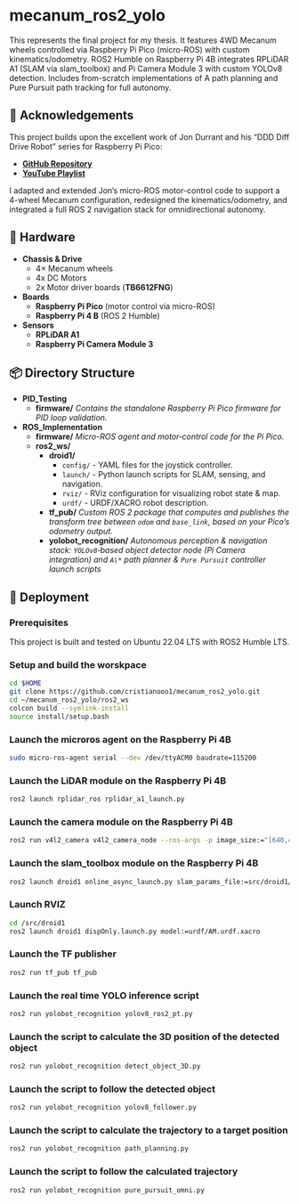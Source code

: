 
# mecanum_ros2_yolo

This represents the final project for my thesis. It features 4WD Mecanum wheels controlled via Raspberry Pi Pico (micro-ROS) with custom kinematics/odometry. ROS2 Humble on Raspberry Pi 4B integrates RPLiDAR A1 (SLAM via slam_toolbox) and Pi Camera Module 3 with custom YOLOv8 detection. Includes from-scratch implementations of A path planning and Pure Pursuit path tracking for full autonomy.


## 🙏 Acknowledgements
This project builds upon the excellent work of Jon Durrant and his “DDD Diff Drive Robot” series for Raspberry Pi Pico:

 - [**GitHub Repository**](https://github.com/jondurrant/DDD-Exp)
 - [**YouTube Playlist**](https://www.youtube.com/playlist?list=PLspDyukWAtRXbZAXrNu1SEL6Dzk7cjKYf)

I adapted and extended Jon’s micro-ROS motor-control code to support a 4-wheel Mecanum configuration, redesigned the kinematics/odometry, and integrated a full ROS 2 navigation stack for omnidirectional autonomy.
## 🔧 Hardware

- **Chassis & Drive**  
  - 4× Mecanum wheels
  - 4x DC Motors  
  - 2x Motor driver boards (**TB6612FNG**)  
- **Boards**  
  - **Raspberry Pi Pico** (motor control via micro-ROS)  
  - **Raspberry Pi 4 B** (ROS 2 Humble)  
- **Sensors**  
  - **RPLiDAR A1** 
  - **Raspberry Pi Camera Module 3** 


## 📦 Directory Structure
- **PID_Testing**
    - **firmware/** *Contains the standalone Raspberry Pi Pico firmware for PID loop validation.*
- **ROS_Implementation**
    - **firmware/** *Micro-ROS agent and motor‐control code for the Pi Pico.*
    - **ros2_ws/**
        - **droid1/** 
            - `config/` - YAML files for the joystick controller.
            - `launch/` - Python launch scripts for SLAM, sensing, and navigation.
            - `rviz/` - RViz configuration for visualizing robot state & map.
            - `urdf/` - URDF/XACRO robot description.
        - **tf_pub/** *Custom ROS 2 package that computes and publishes the transform tree between `odom` and `base_link`, based on your Pico’s odometry output.*
        - **yolobot_recognition/** *Autonomous perception & navigation stack: `YOLOv8`‐based object detector node (Pi Camera integration) and `A\*` path planner & `Pure Pursuit` controller launch scripts*





## 🚀 Deployment

### Prerequisites
This project is built and tested on Ubuntu 22.04 LTS with ROS2 Humble LTS.

### Setup and build the worskpace
```bash
cd $HOME
git clone https://github.com/cristianooo1/mecanum_ros2_yolo.git
cd ~/mecanum_ros2_yolo/ros2_ws
colcon build --symlink-install
source install/setup.bash
```
### Launch the microros agent on the Raspberry Pi 4B
```bash
sudo micro-ros-agent serial --dev /dev/ttyACM0 baudrate=115200
```

### Launch the LiDAR module on the Raspberry Pi 4B
```bash
ros2 launch rplidar_ros rplidar_a1_launch.py
```

### Launch the camera module on the Raspberry Pi 4B
```bash
ros2 run v4l2_camera v4l2_camera_node --ros-args -p image_size:="[640,480]" -p camera_frame_id:=camera_link_optical
```

### Launch the slam_toolbox module on the Raspberry Pi 4B
```bash
ros2 launch droid1 online_async_launch.py slam_params_file:=src/droid1/config/mapper_params_online_async.yaml
```

### Launch RVIZ
```bash
cd /src/droid1
ros2 launch droid1 dispOnly.launch.py model:=urdf/AM.urdf.xacro
```

### Launch the TF publisher
```bash
ros2 run tf_pub tf_pub
```

### Launch the real time YOLO inference script
```bash
ros2 run yolobot_recognition yolov8_ros2_pt.py
```

### Launch the script to calculate the 3D position of the detected object
```bash
ros2 run yolobot_recognition detect_object_3D.py
```

### Launch the script to follow the detected object
```bash
ros2 run yolobot_recognition yolov8_follower.py
```

### Launch the script to calculate the trajectory to a target position
```bash
ros2 run yolobot_recognition path_planning.py
```

### Launch the script to follow the calculated trajectory
```bash
ros2 run yolobot_recognition pure_pursuit_omni.py
```

